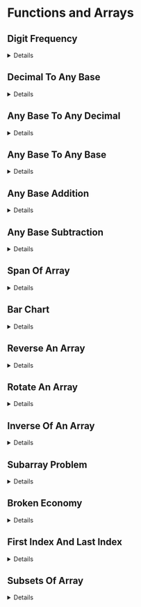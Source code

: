# Functions and Arrays

## Digit Frequency

<details>

**Question:**

```text

```

**Input Format:**

```text

```

**Output Format:**

```text

```

**Constraints:**

```text

```

**Sample Input:**

```text

```

**Sample Output:**

```text

```

Try out first then see the **solution**.

[Solution ✔️](../1.Getting_Started/07.Digits_Of_A_Number.cpp)

</details>

## Decimal To Any Base

<details>

**Question:**

```text

```

**Input Format:**

```text

```

**Output Format:**

```text

```

**Constraints:**

```text

```

**Sample Input:**

```text

```

**Sample Output:**

```text

```

Try out first then see the **solution**.

[Solution ✔️](../3.Function_and_Arrays/02.Decimal_To_Any_Base.cpp)

</details>

## Any Base To Any Decimal

<details>

**Question:**

```text
 Sample text.......
```

**Input Format:**

```text

```

**Output Format:**

```text

```

**Constraints:**

```text

```

**Sample Input:**

```text

```

**Sample Output:**

```text

```

Try out first then see the **solution**.

[Solution ✔️](../3.Function_and_Arrays/03.Any_Base_To_Decimal.cpp)

</details>

## Any Base To Any Base

<details>

**Question:**

```text
 Sample text.......
```

**Input Format:**

```text

```

**Output Format:**

```text

```

**Constraints:**

```text

```

**Sample Input:**

```text

```

**Sample Output:**

```text

```

Try out first then see the **solution**.

[Solution ✔️](../3.Function_and_Arrays/04.Any_Base_To_Any_Base.cpp)

</details>

## Any Base Addition

<details>

**Question:**

```text
 Sample text.......
```

**Input Format:**

```text

```

**Output Format:**

```text

```

**Constraints:**

```text

```

**Sample Input:**

```text

```

**Sample Output:**

```text

```

Try out first then see the **solution**.

[Solution ✔️](../3.Function_and_Arrays/05.Any_Base_Addition.cpp)

</details>

## Any Base Subtraction

<details>

**Question:**

```text
 Sample text.......
```

**Input Format:**

```text

```

**Output Format:**

```text

```

**Constraints:**

```text

```

**Sample Input:**

```text

```

**Sample Output:**

```text

```

Try out first then see the **solution**.

[Solution ✔️](../3.Function_and_Arrays/06.Any_Base_Subtraction.cpp)

</details>

## Span Of Array

<details>

**Question:**

```text

```

**Input Format:**

```text

```

**Output Format:**

```text

```

**Constraints:**

```text

```

**Sample Input:**

```text

```

**Sample Output:**

```text

```

Try out first then see the **solution**.

[Solution ✔️](../3.Function_and_Arrays/08.Span_Of_Array.cpp)

</details>

## Bar Chart

<details>

**Question:**

```text

```

**Input Format:**

```text

```

**Output Format:**

```text

```

**Constraints:**

```text

```

**Sample Input:**

```text

```

**Sample Output:**

```text

```

Try out first then see the **solution**.

[Solution ✔️](../3.Function_and_Arrays/09.Bar_Chart.cpp)

</details>

## Reverse An Array

<details>

**Question:**

```text

```

**Input Format:**

```text

```

**Output Format:**

```text

```

**Constraints:**

```text

```

**Sample Input:**

```text

```

**Sample Output:**

```text

```

Try out first then see the **solution**.

[Solution ✔️](../3.Function_and_Arrays/12.Reverse_An_Array.cpp)

</details>

## Rotate An Array

<details>

**Question:**

```text

```

**Input Format:**

```text

```

**Output Format:**

```text

```

**Constraints:**

```text

```

**Sample Input:**

```text

```

**Sample Output:**

```text

```

Try out first then see the **solution**.

[Solution ✔️](../3.Function_and_Arrays/13.Rotate_An_Array.cpp)

</details>

## Inverse Of An Array

<details>

**Question:**

```text

```

**Input Format:**

```text

```

**Output Format:**

```text

```

**Constraints:**

```text

```

**Sample Input:**

```text

```

**Sample Output:**

```text

```

Try out first then see the **solution**.

[Solution ✔️](../3.Function_and_Arrays/14.Inverse_Of_An_Array.cpp)

</details>

## Subarray Problem

<details>

**Question:**

```text

```

**Input Format:**

```text

```

**Output Format:**

```text

```

**Constraints:**

```text

```

**Sample Input:**

```text

```

**Sample Output:**

```text

```

Try out first then see the **solution**.

[Solution ✔️](../3.Function_and_Arrays/15.Subarray_Problem.cpp)

</details>

## Broken Economy

<details>

**Question:**

```text

```

**Input Format:**

```text

```

**Output Format:**

```text

```

**Constraints:**

```text

```

**Sample Input:**

```text

```

**Sample Output:**

```text

```

Try out first then see the **solution**.

[Solution ✔️](../3.Function_and_Arrays/16.Broken_Economy.cpp)

</details>

## First Index And Last Index

<details>

**Question:**

```text

```

**Input Format:**

```text

```

**Output Format:**

```text

```

**Constraints:**

```text

```

**Sample Input:**

```text

```

**Sample Output:**

```text

```

Try out first then see the **solution**.

[Solution ✔️](../3.Function_and_Arrays/17.First_Index_And_Last_Index.cpp)

</details>

## Subsets Of Array

<details>

**Question:**

```text

```

**Input Format:**

```text

```

**Output Format:**

```text

```

**Constraints:**

```text

```

**Sample Input:**

```text

```

**Sample Output:**

```text

```

Try out first then see the **solution**.

[Solution ✔️](../3.Function_and_Arrays/18.Subsets_Of_Array.cpp)

</details>
